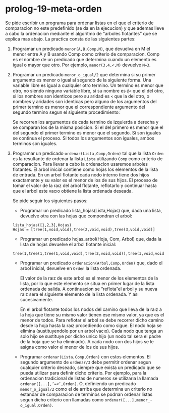 # prolog-19-meta-orden

Se pide escribir un programa para ordenar listas en el que el criterio de comparacion no este predefinido 
(se da en la ejecucion) y que ademas lleve a cabo la ordenacion mediante el algoritmo de “arboles flotantes”
que se explica mas abajo. La practica consta de las siguientes partes:

1. Programar un predicado ```menor(A,B,Comp,M)```, que devuelva en M el menor entre A y B usando Comp
como criterio de comparacion. Comp es el nombre de un predicado que determina cuando un elemento
es igual o mayor que otro. Por ejemplo, ```menor(3,4,<,M)``` devuelve ```M=3```.

2. Programar un predicado ```menor_o_igual/2``` que determina si su primer argumento es menor o igual al segundo de la siguiente forma. Una variable libre es igual a cualquier otro termino. Un termino es menor que otro, no siendo ninguno variable libre, si su nombre es ```@<``` que el del otro, si los nombres son identicos pero su aridad es ```<``` que la del otro, o nombres y aridades son identicas pero alguno de los argumentos del primer termino es menor que el correspondiente argumento del segundo termino segun el siguiente procedimiento:

    Se recorren los argumentos de cada termino de izquierda a derecha y se comparan los de la misma posicion. Si el del primero es menor que el del segundo el primer termino es menor que el segundo. Si son iguales se continua el proceso. Si todos los argumentos son iguales, ambos terminos son iguales.

3. Programar un predicado ```ordenar(Lista,Comp,Orden)``` tal que la lista ```Orden``` es la resultante de ordenar la lista ```Lista``` utilizando ```Comp``` como criterio de comparacion. Para llevar a cabo la ordenacion usaremos arboles flotantes. El arbol inicial contiene como hojas los elementos de la lista de entrada. En un arbol flotante cada nodo interno tiene dos hijos exactamente y su valor es el menor de los de sus hijos. El proceso de tomar el valor de la raız del arbol flotante, reflotarlo y continuar hasta que el arbol este vacıo obtiene la lista ordenada deseada.

    Se pide seguir los siguientes pasos:
    - Programar un predicado lista_hojas(Lista,Hojas) que, dada una lista, devuelve otra con las hojas que compondran el arbol: 
    
    ```
    lista_hojas([1,2,3],Hojas) 
    Hojas = [tree(1,void,void),tree(2,void,void),tree(3,void,void)]
    ```

    - Programar un predicado hojas_arbol(Hoja, Com, Arbol) que, dada la lista de hojas devuelve el arbol flotante inicial:

    ```
    tree(1,tree(1,tree(1,void,void),tree(2,void,void)),tree(3,void,void))
    ```

    - Programar un predicado ```ordenacion(Arbol,Comp,Orden)``` que, dado el arbol inicial, devuelve
en ```Orden``` la lista ordenada.

        El valor de la raız de este arbol es el menor de los elementos de la lista, por lo que este elemento se situa en primer lugar de la lista ordenada de salida. A continuacion se “reflota”el arbol y su nueva raız sera el siguiente elemento de la lista ordenada. Y ası sucesivamente.

        En el arbol flotante todos los nodos del camino que lleva de la raız a la hoja que tiene su mismo valor tienen ese mismo valor, ya que es el menor de todos. Para reflotar el arbol se debe recorrer dicho camino desde la hoja hasta la raız procediendo como sigue. El nodo hoja se elimina (sustituyendolo por un arbol vacıo). Cada nodo que tenga un solo hijo se sustituye por dicho unico hijo (un nodo tal sera el padre de la hoja que se ha eliminado). A cada nodo con dos hijos se le asigna como valor el menor de los de sus hijos.

    - Programar ```ordenar(Lista,Comp,Orden)``` con estos elementos. El segundo argumento de ```ordenar/3``` debe permitir ordenar segun cualquier criterio deseado, siempre que exista un predicado que se pueda utilizar para definir dicho criterio. Por ejemplo, para la ordenacion tradicional de listas de numeros se utilizarıa la llamada ```ordenar([...],’=<’,Orden)```. O, definiendo un predicado ```menor_o_igual/2``` como el de arriba que determina un criterio no estandar de comparacion de terminos se podrıan ordenar listas segun dicho criterio con llamadas como ```ordenar([...],menor_- o_igual,Orden)```.
